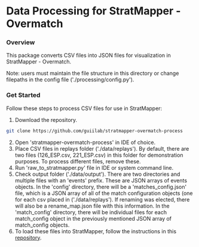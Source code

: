 # Data Processing for StratMapper - Overmatch

### Overview
This package converts CSV files into JSON files for visualization in StratMapper - Overmatch.

Note: users must maintain the file structure in this directory or change filepaths in the config file ('./processing/config.py').

### Get Started
Follow these steps to process CSV files for use in StratMapper:

1. Download the repository.
```sh
git clone https://github.com/guiilab/stratmapper-overmatch-process
```
2. Open 'stratmapper-overmatch-process' in IDE of choice.
3. Place CSV files in replays folder ('./data/replays'). By default, there are two files (126_ESP.csv, 221_ESP.csv) in this folder for demonstration purposes. To process different files, remove these.
4. Run 'raw_to_stratmapper.py' file in IDE or system command line.
5. Check output folder ('./data/output'). There are two directories and multiple files with an 'events' prefix. These are JSON arrays of events objects. In the 'config' directory, there will be a 'matches_config.json' file, which is a JSON array of all of the match configuration objects (one for each csv placed in ('./data/replays'). If renaming was elected, there will also be a rename_map.json file with this information. In the 'match_config' directory, there will be individual files for each match_config object in the previously mentioned JSON array of match_config objects.
6. To load these files into StratMapper, follow the instructions in this [repository](https://github.com/guiilab/stratmapper-overmatch).